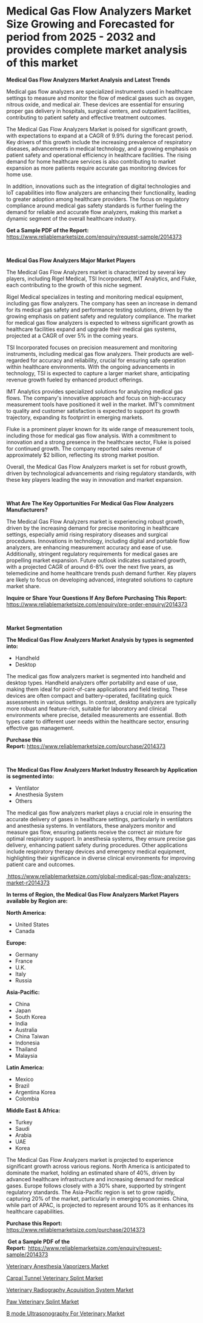 <p><h1>Medical Gas Flow Analyzers Market Size Growing and Forecasted for period from 2025 - 2032 and provides complete market analysis of this market</h1></p><p><strong>Medical Gas Flow Analyzers Market Analysis and Latest Trends</strong></p>
<p><p>Medical gas flow analyzers are specialized instruments used in healthcare settings to measure and monitor the flow of medical gases such as oxygen, nitrous oxide, and medical air. These devices are essential for ensuring proper gas delivery in hospitals, surgical centers, and outpatient facilities, contributing to patient safety and effective treatment outcomes. </p><p>The Medical Gas Flow Analyzers Market is poised for significant growth, with expectations to expand at a CAGR of 9.9% during the forecast period. Key drivers of this growth include the increasing prevalence of respiratory diseases, advancements in medical technology, and a growing emphasis on patient safety and operational efficiency in healthcare facilities. The rising demand for home healthcare services is also contributing to market expansion as more patients require accurate gas monitoring devices for home use.</p><p>In addition, innovations such as the integration of digital technologies and IoT capabilities into flow analyzers are enhancing their functionality, leading to greater adoption among healthcare providers. The focus on regulatory compliance around medical gas safety standards is further fueling the demand for reliable and accurate flow analyzers, making this market a dynamic segment of the overall healthcare industry.</p></p>
<p><strong>Get a Sample PDF of the Report:&nbsp;</strong> <a href="https://www.reliablemarketsize.com/enquiry/request-sample/2014373?utm_campaign=1133&utm_medium=2&utm_source=Github&utm_content=ia&utm_term=29032025&utm_id=medical-gas-flow-analyzers">https://www.reliablemarketsize.com/enquiry/request-sample/2014373</a></p>
<p>&nbsp;</p>
<p><strong>Medical Gas Flow Analyzers Major Market Players</strong></p>
<p><p>The Medical Gas Flow Analyzers market is characterized by several key players, including Rigel Medical, TSI Incorporated, IMT Analytics, and Fluke, each contributing to the growth of this niche segment.</p><p>Rigel Medical specializes in testing and monitoring medical equipment, including gas flow analyzers. The company has seen an increase in demand for its medical gas safety and performance testing solutions, driven by the growing emphasis on patient safety and regulatory compliance. The market for medical gas flow analyzers is expected to witness significant growth as healthcare facilities expand and upgrade their medical gas systems, projected at a CAGR of over 5% in the coming years.</p><p>TSI Incorporated focuses on precision measurement and monitoring instruments, including medical gas flow analyzers. Their products are well-regarded for accuracy and reliability, crucial for ensuring safe operation within healthcare environments. With the ongoing advancements in technology, TSI is expected to capture a larger market share, anticipating revenue growth fueled by enhanced product offerings.</p><p>IMT Analytics provides specialized solutions for analyzing medical gas flows. The company's innovative approach and focus on high-accuracy measurement tools have positioned it well in the market. IMT’s commitment to quality and customer satisfaction is expected to support its growth trajectory, expanding its footprint in emerging markets.</p><p>Fluke is a prominent player known for its wide range of measurement tools, including those for medical gas flow analysis. With a commitment to innovation and a strong presence in the healthcare sector, Fluke is poised for continued growth. The company reported sales revenue of approximately $2 billion, reflecting its strong market position.</p><p>Overall, the Medical Gas Flow Analyzers market is set for robust growth, driven by technological advancements and rising regulatory standards, with these key players leading the way in innovation and market expansion.</p></p>
<p>&nbsp;</p>
<p><strong>What Are The Key Opportunities For Medical Gas Flow Analyzers Manufacturers?</strong></p>
<p><p>The Medical Gas Flow Analyzers market is experiencing robust growth, driven by the increasing demand for precise monitoring in healthcare settings, especially amid rising respiratory diseases and surgical procedures. Innovations in technology, including digital and portable flow analyzers, are enhancing measurement accuracy and ease of use. Additionally, stringent regulatory requirements for medical gases are propelling market expansion. Future outlook indicates sustained growth, with a projected CAGR of around 6-8% over the next five years, as telemedicine and home healthcare trends push demand further. Key players are likely to focus on developing advanced, integrated solutions to capture market share.</p></p>
<p><strong>Inquire or Share Your Questions If Any Before Purchasing This Report:</strong> <a href="https://www.reliablemarketsize.com/enquiry/pre-order-enquiry/2014373?utm_campaign=1133&utm_medium=2&utm_source=Github&utm_content=ia&utm_term=29032025&utm_id=medical-gas-flow-analyzers">https://www.reliablemarketsize.com/enquiry/pre-order-enquiry/2014373</a></p>
<p>&nbsp;</p>
<p><strong>Market Segmentation</strong></p>
<p><strong>The Medical Gas Flow Analyzers Market Analysis by types is segmented into:</strong></p>
<p><ul><li>Handheld</li><li>Desktop</li></ul></p>
<p><p>The medical gas flow analyzers market is segmented into handheld and desktop types. Handheld analyzers offer portability and ease of use, making them ideal for point-of-care applications and field testing. These devices are often compact and battery-operated, facilitating quick assessments in various settings. In contrast, desktop analyzers are typically more robust and feature-rich, suitable for laboratory and clinical environments where precise, detailed measurements are essential. Both types cater to different user needs within the healthcare sector, ensuring effective gas management.</p></p>
<p><strong>Purchase this Report:&nbsp;</strong><a href="https://www.reliablemarketsize.com/purchase/2014373?utm_campaign=1133&utm_medium=2&utm_source=Github&utm_content=ia&utm_term=29032025&utm_id=medical-gas-flow-analyzers">https://www.reliablemarketsize.com/purchase/2014373</a></p>
<p>&nbsp;</p>
<p><strong>The Medical Gas Flow Analyzers Market Industry Research by Application is segmented into:</strong></p>
<p><ul><li>Ventilator</li><li>Anesthesia System</li><li>Others</li></ul></p>
<p><p>The medical gas flow analyzers market plays a crucial role in ensuring the accurate delivery of gases in healthcare settings, particularly in ventilators and anesthesia systems. In ventilators, these analyzers monitor and measure gas flow, ensuring patients receive the correct air mixture for optimal respiratory support. In anesthesia systems, they ensure precise gas delivery, enhancing patient safety during procedures. Other applications include respiratory therapy devices and emergency medical equipment, highlighting their significance in diverse clinical environments for improving patient care and outcomes.</p></p>
<p><a href="https://www.reliablemarketsize.com/global-medical-gas-flow-analyzers-market-r2014373?utm_campaign=1133&utm_medium=2&utm_source=Github&utm_content=ia&utm_term=29032025&utm_id=medical-gas-flow-analyzers">&nbsp;https://www.reliablemarketsize.com/global-medical-gas-flow-analyzers-market-r2014373</a></p>
<p><strong>In terms of Region, the Medical Gas Flow Analyzers Market Players available by Region are:</strong></p>
<p>
    <p> <strong> North America: </strong>
        <ul>
            <li>United States</li>
            <li>Canada</li>
        </ul>
        </p> 
    <p> <strong> Europe: </strong>
        <ul>
            <li>Germany</li>
            <li>France</li>
            <li>U.K.</li>
            <li>Italy</li>
            <li>Russia</li>
        </ul>
        </p> 
    <p> <strong> Asia-Pacific: </strong>
        <ul>
            <li>China</li>
            <li>Japan</li>
            <li>South Korea</li>
            <li>India</li>
            <li>Australia</li>
            <li>China Taiwan</li>
            <li>Indonesia</li>
            <li>Thailand</li>
            <li>Malaysia</li>
        </ul>
        </p> 
    <p> <strong> Latin America: </strong>
        <ul>
            <li>Mexico</li>
            <li>Brazil</li>
            <li>Argentina Korea</li>
            <li>Colombia</li>
        </ul>
        </p> 
    <p> <strong> Middle East & Africa: </strong>
        <ul>
            <li>Turkey</li>
            <li>Saudi</li>
            <li>Arabia</li>
            <li>UAE</li>
            <li>Korea</li>
        </ul>
    </p>
    </p>
<p><p>The Medical Gas Flow Analyzers market is projected to experience significant growth across various regions. North America is anticipated to dominate the market, holding an estimated share of 40%, driven by advanced healthcare infrastructure and increasing demand for medical gases. Europe follows closely with a 30% share, supported by stringent regulatory standards. The Asia-Pacific region is set to grow rapidly, capturing 20% of the market, particularly in emerging economies. China, while part of APAC, is projected to represent around 10% as it enhances its healthcare capabilities.</p></p>
<p><strong>Purchase this Report: </strong><a href="https://www.reliablemarketsize.com/purchase/2014373?utm_campaign=1133&utm_medium=2&utm_source=Github&utm_content=ia&utm_term=29032025&utm_id=medical-gas-flow-analyzers">https://www.reliablemarketsize.com/purchase/2014373</a></p>
<p>&nbsp;<strong>Get a Sample PDF of the Report:&nbsp;&nbsp;</strong><a href="https://www.reliablemarketsize.com/enquiry/request-sample/2014373?utm_campaign=1133&utm_medium=2&utm_source=Github&utm_content=ia&utm_term=29032025&utm_id=medical-gas-flow-analyzers">https://www.reliablemarketsize.com/enquiry/request-sample/2014373</a></p>
<p><strong></strong></p>
<p><p><a href="https://github.com/shapurforouz/Market-Research-Report-List-1/blob/main/veterinary-anesthesia-vaporizers-market.md?utm_campaign=1133&utm_medium=2&utm_source=Github&utm_content=ia&utm_term=29032025&utm_id=medical-gas-flow-analyzers">Veterinary Anesthesia Vaporizers Market</a></p><p><a href="https://github.com/oatisorenscl/Market-Research-Report-List-1/blob/main/carpal-tunnel-veterinary-splint-market.md?utm_campaign=1133&utm_medium=2&utm_source=Github&utm_content=ia&utm_term=29032025&utm_id=medical-gas-flow-analyzers">Carpal Tunnel Veterinary Splint Market</a></p><p><a href="https://github.com/siriyagayo/Market-Research-Report-List-1/blob/main/veterinary-radiography-acquisition-system-market.md?utm_campaign=1133&utm_medium=2&utm_source=Github&utm_content=ia&utm_term=29032025&utm_id=medical-gas-flow-analyzers">Veterinary Radiography Acquisition System Market</a></p><p><a href="https://github.com/jemalapoilly/Market-Research-Report-List-1/blob/main/paw-veterinary-splint-market.md?utm_campaign=1133&utm_medium=2&utm_source=Github&utm_content=ia&utm_term=29032025&utm_id=medical-gas-flow-analyzers">Paw Veterinary Splint Market</a></p><p><a href="https://github.com/norbyboyse4d/Market-Research-Report-List-1/blob/main/b-mode-ultrasonography-for-veterinary-market.md?utm_campaign=1133&utm_medium=2&utm_source=Github&utm_content=ia&utm_term=29032025&utm_id=medical-gas-flow-analyzers">B mode Ultrasonography For Veterinary Market</a></p></p>